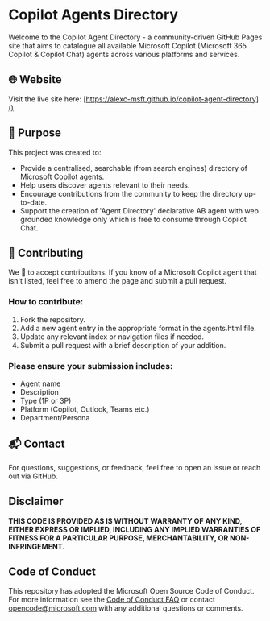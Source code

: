 # Copilot Agents Directory

Welcome to the Copilot Agent Directory - a community-driven GitHub Pages site that aims to catalogue all available Microsoft Copilot (Microsoft 365 Copilot & Copilot Chat) agents across various platforms and services.

## 🌐 Website

Visit the live site here: [https://alexc-msft.github.io/copilot-agent-directory]()

## 📌 Purpose

This project was created to:

- Provide a centralised, searchable (from search engines) directory of Microsoft Copilot agents.
- Help users discover agents relevant to their needs. 
- Encourage contributions from the community to keep the directory up-to-date.
- Support the creation of 'Agent Directory' declarative AB agent with web grounded knowledge only which is free to consume through Copilot Chat.

## 🤝 Contributing

We 💖 to accept contributions. If you know of a Microsoft Copilot agent that isn't listed, feel free to amend the page and submit a pull request.

### How to contribute:

1. Fork the repository. 
2. Add a new agent entry in the appropriate format in the agents.html file. 
3. Update any relevant index or navigation files if needed. 
4. Submit a pull request with a brief description of your addition. 

### Please ensure your submission includes:

- Agent name 
- Description 
- Type (1P or 3P)
- Platform (Copilot, Outlook, Teams etc.)
- Department/Persona

## 📬 Contact

For questions, suggestions, or feedback, feel free to open an issue or reach out via GitHub.

## Disclaimer

**THIS CODE IS PROVIDED AS IS WITHOUT WARRANTY OF ANY KIND, EITHER EXPRESS OR IMPLIED, INCLUDING ANY IMPLIED WARRANTIES OF FITNESS FOR A PARTICULAR PURPOSE, MERCHANTABILITY, OR NON-INFRINGEMENT.**

## Code of Conduct

This repository has adopted the Microsoft Open Source Code of Conduct. For more information see the [Code of Conduct FAQ](https://opensource.microsoft.com/codeofconduct/faq/) or contact opencode@microsoft.com with any additional questions or comments.
